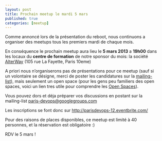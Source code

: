 ```yaml
---
layout: post
title: Prochain meetup le mardi 5 mars
published: true
categories: [meetup]
---
```


Comme annoncé lors de la présentation du reboot, nous continuons a organiser des meetups tous les premiers mardi de chaque mois.

En conséquence le prochain meetup aura lieu le **5 mars 2013** a **19h00** dans les locaux du **centre de formation** de notre sponsor du mois: la société [AlterWay](http://www.alterway.fr/notre-centre-de-formation) (105 rue La Fayette, Paris 10eme)

A priori nous n’organiserons pas de présentations pour ce meetup (sauf si un volontaire se désigne, merci de poster les candidatures sur la [mailing-list](https://groups.google.com/forum/?fromgroups#!forum/paris-devops)), mais seulement un open space (pour les gens peu familiers des open spaces, voici un lien tres utile pour comprendre les [Open Spaces](https://fr.wikipedia.org/wiki/M%C3%A9thodologie_open_space)).

Vous pouvez dors et déja préparer vos discussions en postant sur la mailing-list [paris-devops@googlegroups.com](https://groups.google.com/forum/?fromgroups#!forum/paris-devops)

Les inscriptions se font donc sur <http://parisdevops-12.eventbrite.com/>

Pour des raisons de places disponibles, ce meetup est limité à 40 personnes, et la réservation est obligatoire :)

RDV le 5 mars !
